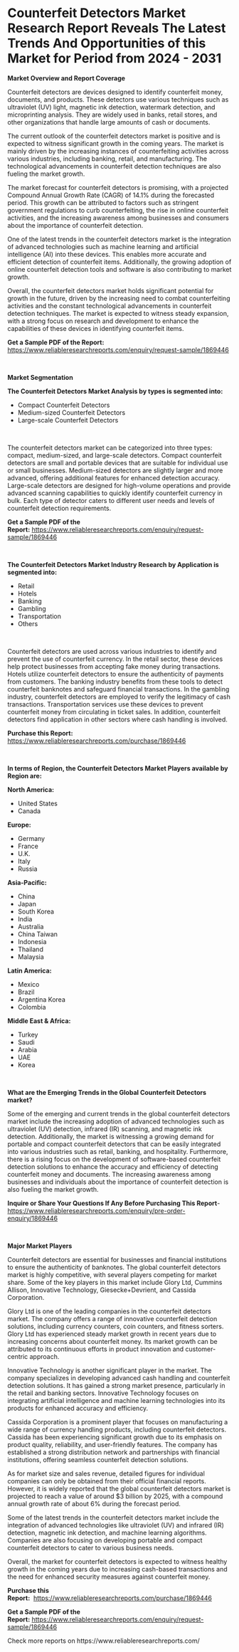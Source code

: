 <p><h1>Counterfeit Detectors Market Research Report Reveals The Latest Trends And Opportunities of this Market for Period from 2024 - 2031</h1></p><p><strong>Market Overview and Report Coverage</strong></p>
<p><p>Counterfeit detectors are devices designed to identify counterfeit money, documents, and products. These detectors use various techniques such as ultraviolet (UV) light, magnetic ink detection, watermark detection, and microprinting analysis. They are widely used in banks, retail stores, and other organizations that handle large amounts of cash or documents.</p><p>The current outlook of the counterfeit detectors market is positive and is expected to witness significant growth in the coming years. The market is mainly driven by the increasing instances of counterfeiting activities across various industries, including banking, retail, and manufacturing. The technological advancements in counterfeit detection techniques are also fueling the market growth.</p><p>The market forecast for counterfeit detectors is promising, with a projected Compound Annual Growth Rate (CAGR) of 14.1% during the forecasted period. This growth can be attributed to factors such as stringent government regulations to curb counterfeiting, the rise in online counterfeit activities, and the increasing awareness among businesses and consumers about the importance of counterfeit detection.</p><p>One of the latest trends in the counterfeit detectors market is the integration of advanced technologies such as machine learning and artificial intelligence (AI) into these devices. This enables more accurate and efficient detection of counterfeit items. Additionally, the growing adoption of online counterfeit detection tools and software is also contributing to market growth.</p><p>Overall, the counterfeit detectors market holds significant potential for growth in the future, driven by the increasing need to combat counterfeiting activities and the constant technological advancements in counterfeit detection techniques. The market is expected to witness steady expansion, with a strong focus on research and development to enhance the capabilities of these devices in identifying counterfeit items.</p></p>
<p><strong>Get a Sample PDF of the Report:</strong> <a href="https://www.reliableresearchreports.com/enquiry/request-sample/1869446">https://www.reliableresearchreports.com/enquiry/request-sample/1869446</a></p>
<p>&nbsp;</p>
<p><strong>Market Segmentation</strong></p>
<p><strong>The Counterfeit Detectors Market Analysis by types is segmented into:</strong></p>
<p><ul><li>Compact Counterfeit Detectors</li><li>Medium-sized Counterfeit Detectors</li><li>Large-scale Counterfeit Detectors</li></ul></p>
<p>&nbsp;</p>
<p><p>The counterfeit detectors market can be categorized into three types: compact, medium-sized, and large-scale detectors. Compact counterfeit detectors are small and portable devices that are suitable for individual use or small businesses. Medium-sized detectors are slightly larger and more advanced, offering additional features for enhanced detection accuracy. Large-scale detectors are designed for high-volume operations and provide advanced scanning capabilities to quickly identify counterfeit currency in bulk. Each type of detector caters to different user needs and levels of counterfeit detection requirements.</p></p>
<p><strong>Get a Sample PDF of the Report:</strong>&nbsp;<a href="https://www.reliableresearchreports.com/enquiry/request-sample/1869446">https://www.reliableresearchreports.com/enquiry/request-sample/1869446</a></p>
<p>&nbsp;</p>
<p><strong>The Counterfeit Detectors Market Industry Research by Application is segmented into:</strong></p>
<p><ul><li>Retail</li><li>Hotels</li><li>Banking</li><li>Gambling</li><li>Transportation</li><li>Others</li></ul></p>
<p>&nbsp;</p>
<p><p>Counterfeit detectors are used across various industries to identify and prevent the use of counterfeit currency. In the retail sector, these devices help protect businesses from accepting fake money during transactions. Hotels utilize counterfeit detectors to ensure the authenticity of payments from customers. The banking industry benefits from these tools to detect counterfeit banknotes and safeguard financial transactions. In the gambling industry, counterfeit detectors are employed to verify the legitimacy of cash transactions. Transportation services use these devices to prevent counterfeit money from circulating in ticket sales. In addition, counterfeit detectors find application in other sectors where cash handling is involved.</p></p>
<p><strong>Purchase this Report:</strong>&nbsp; <a href="https://www.reliableresearchreports.com/purchase/1869446">https://www.reliableresearchreports.com/purchase/1869446</a></p>
<p>&nbsp;</p>
<p><strong>In terms of Region, the Counterfeit Detectors Market Players available by Region are:</strong></p>
<p>
    <p> <strong> North America: </strong>
        <ul>
            <li>United States</li>
            <li>Canada</li>
        </ul>
        </p> 
    <p> <strong> Europe: </strong>
        <ul>
            <li>Germany</li>
            <li>France</li>
            <li>U.K.</li>
            <li>Italy</li>
            <li>Russia</li>
        </ul>
        </p> 
    <p> <strong> Asia-Pacific: </strong>
        <ul>
            <li>China</li>
            <li>Japan</li>
            <li>South Korea</li>
            <li>India</li>
            <li>Australia</li>
            <li>China Taiwan</li>
            <li>Indonesia</li>
            <li>Thailand</li>
            <li>Malaysia</li>
        </ul>
        </p> 
    <p> <strong> Latin America: </strong>
        <ul>
            <li>Mexico</li>
            <li>Brazil</li>
            <li>Argentina Korea</li>
            <li>Colombia</li>
        </ul>
        </p> 
    <p> <strong> Middle East & Africa: </strong>
        <ul>
            <li>Turkey</li>
            <li>Saudi</li>
            <li>Arabia</li>
            <li>UAE</li>
            <li>Korea</li>
        </ul>
    </p>
    </p>
<p>&nbsp;</p>
<p><strong>What are the Emerging Trends in the Global Counterfeit Detectors market?</strong></p>
<p><p>Some of the emerging and current trends in the global counterfeit detectors market include the increasing adoption of advanced technologies such as ultraviolet (UV) detection, infrared (IR) scanning, and magnetic ink detection. Additionally, the market is witnessing a growing demand for portable and compact counterfeit detectors that can be easily integrated into various industries such as retail, banking, and hospitality. Furthermore, there is a rising focus on the development of software-based counterfeit detection solutions to enhance the accuracy and efficiency of detecting counterfeit money and documents. The increasing awareness among businesses and individuals about the importance of counterfeit detection is also fueling the market growth.</p></p>
<p><strong>Inquire or Share Your Questions If Any Before Purchasing This Report</strong>- <a href="https://www.reliableresearchreports.com/enquiry/pre-order-enquiry/1869446">https://www.reliableresearchreports.com/enquiry/pre-order-enquiry/1869446</a></p>
<p>&nbsp;</p>
<p><strong>Major Market Players</strong></p>
<p><p>Counterfeit detectors are essential for businesses and financial institutions to ensure the authenticity of banknotes. The global counterfeit detectors market is highly competitive, with several players competing for market share. Some of the key players in this market include Glory Ltd, Cummins Allison, Innovative Technology, Giesecke+Devrient, and Cassida Corporation.</p><p>Glory Ltd is one of the leading companies in the counterfeit detectors market. The company offers a range of innovative counterfeit detection solutions, including currency counters, coin counters, and fitness sorters. Glory Ltd has experienced steady market growth in recent years due to increasing concerns about counterfeit money. Its market growth can be attributed to its continuous efforts in product innovation and customer-centric approach.</p><p>Innovative Technology is another significant player in the market. The company specializes in developing advanced cash handling and counterfeit detection solutions. It has gained a strong market presence, particularly in the retail and banking sectors. Innovative Technology focuses on integrating artificial intelligence and machine learning technologies into its products for enhanced accuracy and efficiency.</p><p>Cassida Corporation is a prominent player that focuses on manufacturing a wide range of currency handling products, including counterfeit detectors. Cassida has been experiencing significant growth due to its emphasis on product quality, reliability, and user-friendly features. The company has established a strong distribution network and partnerships with financial institutions, offering seamless counterfeit detection solutions.</p><p>As for market size and sales revenue, detailed figures for individual companies can only be obtained from their official financial reports. However, it is widely reported that the global counterfeit detectors market is projected to reach a value of around $3 billion by 2025, with a compound annual growth rate of about 6% during the forecast period.</p><p>Some of the latest trends in the counterfeit detectors market include the integration of advanced technologies like ultraviolet (UV) and infrared (IR) detection, magnetic ink detection, and machine learning algorithms. Companies are also focusing on developing portable and compact counterfeit detectors to cater to various business needs.</p><p>Overall, the market for counterfeit detectors is expected to witness healthy growth in the coming years due to increasing cash-based transactions and the need for enhanced security measures against counterfeit money.</p></p>
<p><strong>Purchase this Report:</strong>&nbsp;&nbsp;<a href="https://www.reliableresearchreports.com/purchase/1869446">https://www.reliableresearchreports.com/purchase/1869446</a></p>
<p></p>
<p><strong>Get a Sample PDF of the Report:</strong>&nbsp;<a href="https://www.reliableresearchreports.com/enquiry/request-sample/1869446">https://www.reliableresearchreports.com/enquiry/request-sample/1869446</a></p>
<p>Check more reports on https://www.reliableresearchreports.com/</p>